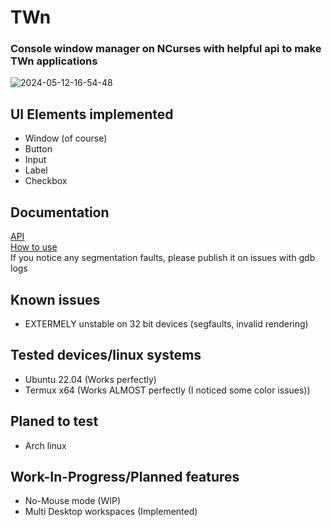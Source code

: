 # TWn
### Console window manager on NCurses with helpful api to make TWn applications
![2024-05-12-16-54-48](https://github.com/aceinetx/TWn/assets/158546973/c94a138e-dcde-4805-b429-084ec88d0dc3)
## UI Elements implemented
- Window (of course)
- Button
- Input
- Label
- Checkbox
## Documentation
[API](APIDOCS.md)<br>
[How to use](HOWTOUSE.md)
<br>
If you notice any segmentation faults, please publish it on issues with gdb logs
## Known issues
- EXTERMELY unstable on 32 bit devices (segfaults, invalid rendering)
## Tested devices/linux systems
- Ubuntu 22.04 (Works perfectly)
- Termux x64   (Works ALMOST perfectly (I noticed some color issues))
## Planed to test
- Arch linux
## Work-In-Progress/Planned features
- No-Mouse mode (WIP)
- Multi Desktop workspaces (Implemented)
